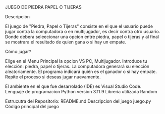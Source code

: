 JUEGO DE PIEDRA PAPEL O TIJERAS

Descripción

El juego de "Piedra, Papel o Tijeras" consiste en el que el usuario puede jugar contra la computadora o en multijugador, es decir contra otro usuario. Donde debera seleecionar una opcion entre piedra, papel o tijeras y al final se mostrara el resultado de quien gana o si hay un empate.

Cómo jugar?

Elige en el Menu Principal la opcion VS PC, Multijugador.
Introduce tu elección: piedra, papel o tijeras.
La computadora generará su elección aleatoriamente.
El programa indicará quién es el ganador o si hay empate.
Repite el proceso si deseas jugar nuevamente.

El ambiente en el que fue desarrolado (IDE) es Visual Studio Code.
Lenguaje de programacion Python version 3.11.9
Libreria utilizada Random

Estrucutra del Repositorio:
README.md         Descripcion del juego
juego.py          Código principal del juego

